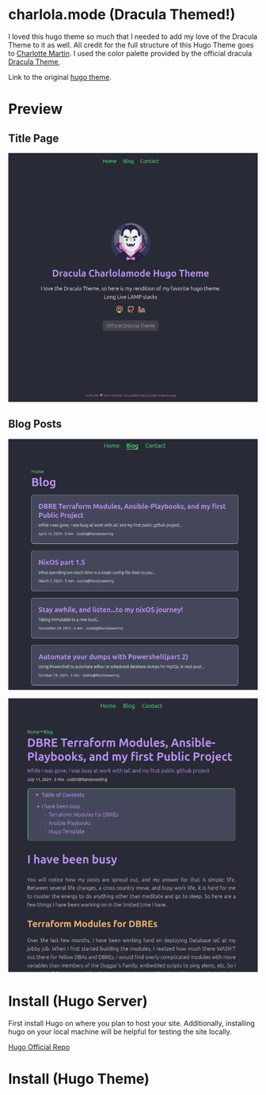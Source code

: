 # charlola.mode (Dracula Themed!)

I loved this hugo theme so much that I needed to add my love of the Dracula Theme to it as well. All credit for the full structure of this Hugo Theme goes to [Charlotte Martin](https://github.com/charlola).  I used the color palette provided by the official dracula [Dracula Theme](https://draculatheme.com/contribute#color-palette),


Link to the original [hugo theme](https://themes.gohugo.io/themes/hugo-theme-charlolamode/).


# Preview 

## Title Page

![Alt text](/themes/dracula-charlolamode/images/TitlePage.png)


## Blog Posts

![Alt text](/themes/dracula-charlolamode/images/BlogPostsPages.png)

![Alt text](/themes/dracula-charlolamode/images/PostDetailed.png)


# Install (Hugo Server)

First install Hugo on where you plan to host your site. Additionally, installing hugo on your local machine will be helpful for testing the site locally. 

[Hugo Official Repo](https://github.com/gohugoio/hugo)


# Install (Hugo Theme)

<!-- In your Hugo site folder:

`git init` 

Clone the themes submodule:

`git submodule add https://github.com/randoneering/hugo-dracula-charlolamode.git themes/dracula-charlolamode`




 -->
